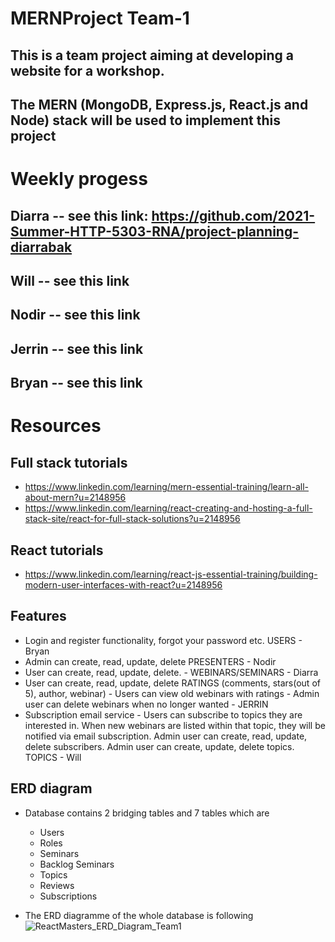 # MERNProject Team-1
   ## This is a team project aiming at developing a website for a workshop.
   ## The MERN (MongoDB, Express.js, React.js and Node) stack will be used to implement this project
   
# Weekly progess

   ## Diarra -- see this link: https://github.com/2021-Summer-HTTP-5303-RNA/project-planning-diarrabak 
   ## Will   -- see this link 
   ## Nodir  -- see this link 
   ## Jerrin -- see this link 
   ## Bryan  -- see this link 
  
# Resources
  ## Full stack tutorials
   - https://www.linkedin.com/learning/mern-essential-training/learn-all-about-mern?u=2148956
   - https://www.linkedin.com/learning/react-creating-and-hosting-a-full-stack-site/react-for-full-stack-solutions?u=2148956
  ## React tutorials
   - https://www.linkedin.com/learning/react-js-essential-training/building-modern-user-interfaces-with-react?u=2148956

 ## Features
   - Login and register functionality, forgot your password etc. USERS - Bryan
   - Admin can create, read, update, delete PRESENTERS - Nodir
   - User can create, read, update, delete. - WEBINARS/SEMINARS - Diarra
   - User can create, read, update, delete RATINGS (comments, stars(out of 5), author, webinar) - Users can view old webinars with ratings - Admin user can delete   webinars when no longer wanted - JERRIN
   - Subscription email service - Users can subscribe to topics they are interested in. When new webinars are listed within that topic, they will be notified via email subscription. Admin user can create, read, update, delete subscribers. Admin user can create, update, delete topics. TOPICS - Will
## ERD diagram
  - Database contains 2 bridging tables and 7 tables which are
      - Users
      - Roles
      - Seminars
      - Backlog Seminars 
      - Topics
      - Reviews
      - Subscriptions
      
  - The ERD diagramme of the whole database is following
![ReactMasters_ERD_Diagram_Team1](https://user-images.githubusercontent.com/71572448/120253987-c996a080-c256-11eb-9ee2-5e134552af65.jpg)
